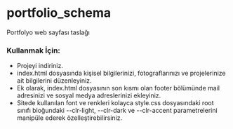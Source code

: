 # portfolio_schema
Portfolyo web sayfası taslağı


### Kullanmak İçin:

+ Projeyi indiriniz.
+ index.html dosyasında kişisel bilgilerinizi, fotograflarınızı ve projelerinize ait bilgilerini düzenleyiniz.
+ Ek olarak, index.html dosyasının son kısmı olan footer bölümünde mail adresinizi ve sosyal medya adreslerinizi ekleyiniz.
+ Sitede kullanılan font ve renkleri kolayca style.css dosyasındaki root sınıfı bloğundaki --clr-light, --clr-dark ve --clr-accent parametrelerini manipüle ederek özelleştirebilirsiniz.

